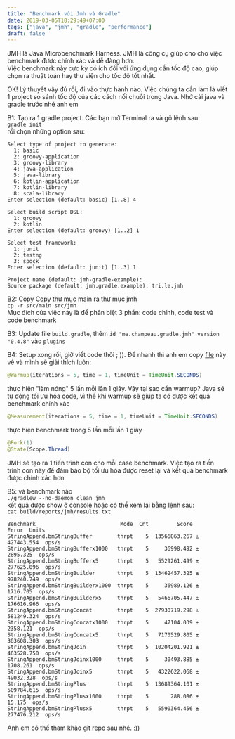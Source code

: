 ```yaml
---
title: "Benchmark với Jmh và Gradle"
date: 2019-03-05T18:29:49+07:00
tags: ["java", "jmh", "gradle", "performance"]
draft: false
---
```


JMH là Java Microbenchmark Harness. JMH là công cụ giúp cho cho việc benchmark được chính xác và dễ đàng hơn.  
Việc benchmark này cực kỳ có ích đối với ứng dụng cần tốc độ cao, giúp chọn ra thuật toán hay thư viện cho tốc độ tốt nhất.

OK! Lý thuyết vậy đủ rồi, đi vào thực hành nào. Việc chúng ta cần làm là viết 1 project so sánh tốc độ của các cách nối chuỗi trong Java. Nhớ cài java và gradle trước nhé anh em

B1: Tạo ra 1 gradle project. Các bạn mở Terminal ra và gõ lệnh sau:  
`gradle init`  
rồi chọn những option sau:
```
Select type of project to generate:
  1: basic
  2: groovy-application
  3: groovy-library
  4: java-application
  5: java-library
  6: kotlin-application
  7: kotlin-library
  8: scala-library
Enter selection (default: basic) [1..8] 4

Select build script DSL:
  1: groovy
  2: kotlin
Enter selection (default: groovy) [1..2] 1

Select test framework:
  1: junit
  2: testng
  3: spock
Enter selection (default: junit) [1..3] 1

Project name (default: jmh-gradle-example):
Source package (default: jmh.gradle.example): tri.le.jmh
```

B2: Copy Copy thư mục main ra thư mục jmh  
`cp -r src/main src/jmh`  
Mục đích của việc này là để phân biệt 3 phần: code chính, code test và code benchmark

B3: Update file `build.gradle`, thêm `id "me.champeau.gradle.jmh" version "0.4.8"` vào `plugins`

B4: Setup xong rồi, giờ viết code thôi ; )). Để nhanh thì anh em copy [file](https://gitlab.com/thanhtrixx/jmh-gradle-example/blob/master/src/jmh/java/tri/le/jmh/StringAppend.java) này về và mình sẽ giải thích luôn:

```java
@Warmup(iterations = 5, time = 1, timeUnit = TimeUnit.SECONDS)
```
thực hiện "làm nóng" 5 lần mỗi lần 1 giây. Vậy tại sao cần warmup? Java sẽ tự động tối ưu hóa code, vì thế khi warmup sẽ giúp ta có được kết quả benchmark chính xác

```java
@Measurement(iterations = 5, time = 1, timeUnit = TimeUnit.SECONDS)
```
thực hiện benchmark trong 5 lần mỗi lần 1 giây

```java
@Fork(1)
@State(Scope.Thread)
```
JMH sẽ tạo ra 1 tiến trình con cho mỗi case benchmark. Việc tạo ra tiến trình con này để đảm bảo bộ tối ưu hóa được reset lại và kết quả benchmark được chính xác hơn

B5: và benchmark nào  
`./gradlew --no-daemon clean jmh`  
kết quả được show ở console hoặc có thể xem lại bằng lệnh sau:  
`cat build/reports/jmh/results.txt`
```
Benchmark                           Mode  Cnt         Score        Error  Units
StringAppend.bmStringBuffer        thrpt    5  13566863.267 ± 427443.554  ops/s
StringAppend.bmStringBufferx1000   thrpt    5     36998.492 ±   2895.325  ops/s
StringAppend.bmStringBufferx5      thrpt    5   5529261.499 ± 277625.096  ops/s
StringAppend.bmStringBuilder       thrpt    5  13462457.325 ± 978240.749  ops/s
StringAppend.bmStringBuilderx1000  thrpt    5     36989.126 ±   1716.705  ops/s
StringAppend.bmStringBuilderx5     thrpt    5   5466705.447 ± 176616.966  ops/s
StringAppend.bmStringConcat        thrpt    5  27930719.298 ± 581249.324  ops/s
StringAppend.bmStringConcatx1000   thrpt    5     47104.039 ±   2358.121  ops/s
StringAppend.bmStringConcatx5      thrpt    5   7170529.805 ± 383608.303  ops/s
StringAppend.bmStringJoin          thrpt    5  10204201.921 ± 463528.750  ops/s
StringAppend.bmStringJoinx1000     thrpt    5     30493.885 ±   1708.261  ops/s
StringAppend.bmStringJoinx5        thrpt    5   4322622.068 ±  49032.328  ops/s
StringAppend.bmStringPlus          thrpt    5  13689364.101 ± 509784.615  ops/s
StringAppend.bmStringPlusx1000     thrpt    5       288.086 ±     15.175  ops/s
StringAppend.bmStringPlusx5        thrpt    5   5590364.456 ± 277476.212  ops/s
```
Anh em có thể tham khảo [git repo](https://gitlab.com/thanhtrixx/jmh-gradle-example) sau nhé. :))